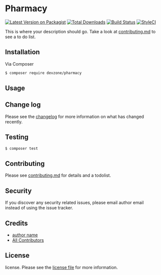 # Pharmacy

[![Latest Version on Packagist][ico-version]][link-packagist]
[![Total Downloads][ico-downloads]][link-downloads]
[![Build Status][ico-travis]][link-travis]
[![StyleCI][ico-styleci]][link-styleci]

This is where your description should go. Take a look at [contributing.md](contributing.md) to see a to do list.

## Installation

Via Composer

``` bash
$ composer require devzone/pharmacy
```

## Usage

## Change log

Please see the [changelog](changelog.md) for more information on what has changed recently.

## Testing

``` bash
$ composer test
```

## Contributing

Please see [contributing.md](contributing.md) for details and a todolist.

## Security

If you discover any security related issues, please email author email instead of using the issue tracker.

## Credits

- [author name][link-author]
- [All Contributors][link-contributors]

## License

license. Please see the [license file](license.md) for more information.

[ico-version]: https://img.shields.io/packagist/v/devzone/pharmacy.svg?style=flat-square
[ico-downloads]: https://img.shields.io/packagist/dt/devzone/pharmacy.svg?style=flat-square
[ico-travis]: https://img.shields.io/travis/devzone/pharmacy/master.svg?style=flat-square
[ico-styleci]: https://styleci.io/repos/12345678/shield

[link-packagist]: https://packagist.org/packages/devzone/pharmacy
[link-downloads]: https://packagist.org/packages/devzone/pharmacy
[link-travis]: https://travis-ci.org/devzone/pharmacy
[link-styleci]: https://styleci.io/repos/12345678
[link-author]: https://github.com/devzone
[link-contributors]: ../../contributors

